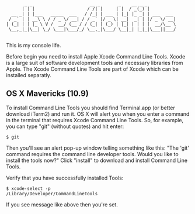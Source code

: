 ```text
       _ _                      __ _       _    __ _ _           
      | | |                    / /| |     | |  / _(_) |          
  __ _| | |___   _____  ___   / /_| | ___ | |_| |_ _| | ___  ___ 
 / _` | | __\ \ / / _ \/ __| / / _` |/ _ \| __|  _| | |/ _ \/ __|
| (_| | | |_ \ V /  __/ (__ / / (_| | (_) | |_| | | | |  __/\__ \
 \__,_|_|\__| \_/ \___|\___/_/ \__,_|\___/ \__|_| |_|_|\___||___/
                                                                 
```

This is my console life.

Before begin you need to install Apple Xcode Command Line Tools. Xcode is a large suit of software development tools and necessary libraries from Apple. The Xcode Command Line Tools are part of Xcode which can be installed separatly.

## OS X Mavericks (10.9)
To install Command Line Tools you should find Terminal.app (or better download iTerm2) and run it. OS X will alert you when you enter a command in the terminal that requires Xcode Command Line Tools. So, for example, you can type "git" (without quotes) and hit enter:

    $ git

Then you'll see an alert pop-up window telling something like this:
"The 'git' command requires the command line developer tools. Would you like to install the tools now?"
Click "install" to download and install Command Line Tools.

Verify that you have successfully installed Tools:

    $ xcode-select -p
    /Library/Developer/CommandLineTools

If you see message like above then you're set.
